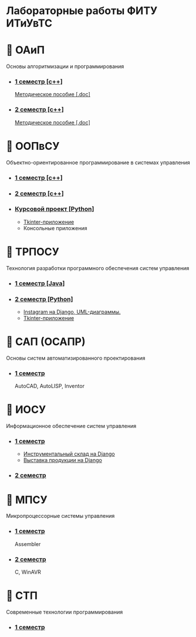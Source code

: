 # Лабораторные работы ФИТУ ИТиУвТС

# 📗 ОАиП

Основы алгоритмизации и программирования

- ### [1 семестр [c++]](/oaip/sem1/)
  [Методическое пособие [.doc]](https://www.bsuir.by/m/12_100229_1_60461.doc)
- ### [2 семестр [c++]](/oaip/sem2/)
  [Методическое пособие [.doc]](https://www.bsuir.by/m/12_100229_1_123675.doc)

# 📘 ООПвСУ

Объектно-ориентированное программирование в системах управления

- ### [1 семестр [c++]](/oop/sem1/)
- ### [2 семестр [c++]](/oop/sem2/)
- ### [Курсовой проект [Python]](/oop/kursach/)
  - [Tkinter-приложение](/oop/kursach/Task%203/)
  - Консольные приложения

# 📕 ТРПОСУ

Технология разработки программного обеспечения систем управления

- ### [1 семестр [Java]](/trposu/sem1/)
- ### [2 семестр [Python]](/trposu/sem2/)
  - [Instagram на Django, UML-диаграммы.](/trposu/sem2/django_instagram/)
  - [Tkinter-приложение](/trposu/sem2/post_sorting/)

# 📒 САП (ОСАПР)

Основы систем автоматизированного проектирования

- ### [1 семестр](/osapr/)
  AutoCAD, AutoLISP, Inventor

# 📗 ИОСУ

Информационное обеспечение систем управления

- ### [1 семестр](/iosu/sem1/)
  - [Инструментальный склад на Django](/iosu/sem1/toolStorage/)
  - [Выставка продукции на Django](/iosu/sem1/exhibitionManager/)
- ### [2 семестр](/iosu/sem2/)

# 📙 МПСУ

Микропроцессорные системы управления

- ### [1 семестр](/mpsu/sem1/)
  Assembler
- ### [2 семестр](/mpsu/sem2/)
  C, WinAVR

# 📘 СТП

Современные технологии программирования

- ### [1 семестр](/stp/)
